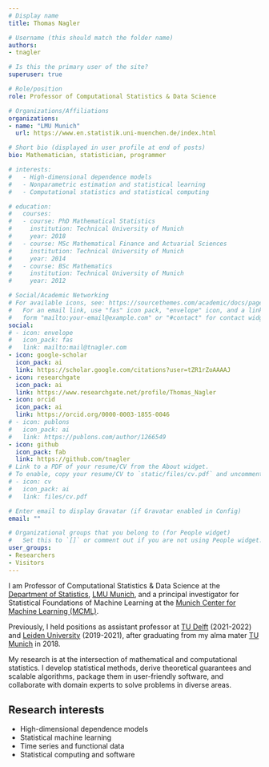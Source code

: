 ```yaml
---
# Display name
title: Thomas Nagler

# Username (this should match the folder name)
authors:
- tnagler

# Is this the primary user of the site?
superuser: true

# Role/position
role: Professor of Computational Statistics & Data Science

# Organizations/Affiliations
organizations:
- name: "LMU Munich"
  url: https://www.en.statistik.uni-muenchen.de/index.html

# Short bio (displayed in user profile at end of posts)
bio: Mathematician, statistician, programmer

# interests:
#   - High-dimensional dependence models
#   - Nonparametric estimation and statistical learning
#   - Computational statistics and statistical computing

# education:
#   courses:
#   - course: PhD Mathematical Statistics
#     institution: Technical University of Munich
#     year: 2018
#   - course: MSc Mathematical Finance and Actuarial Sciences
#     institution: Technical University of Munich
#     year: 2014
#   - course: BSc Mathematics
#     institution: Technical University of Munich
#     year: 2012

# Social/Academic Networking
# For available icons, see: https://sourcethemes.com/academic/docs/page-builder/#icons
#   For an email link, use "fas" icon pack, "envelope" icon, and a link in the
#   form "mailto:your-email@example.com" or "#contact" for contact widget.
social:
# - icon: envelope
#   icon_pack: fas
#   link: mailto:mail@tnagler.com
- icon: google-scholar
  icon_pack: ai
  link: https://scholar.google.com/citations?user=tZR1rZoAAAAJ
- icon: researchgate
  icon_pack: ai
  link: https://www.researchgate.net/profile/Thomas_Nagler
- icon: orcid
  icon_pack: ai
  link: https://orcid.org/0000-0003-1855-0046
# - icon: publons
#   icon_pack: ai
#   link: https://publons.com/author/1266549
- icon: github
  icon_pack: fab
  link: https://github.com/tnagler
# Link to a PDF of your resume/CV from the About widget.
# To enable, copy your resume/CV to `static/files/cv.pdf` and uncomment the lines below.
# - icon: cv
#   icon_pack: ai
#   link: files/cv.pdf

# Enter email to display Gravatar (if Gravatar enabled in Config)
email: ""

# Organizational groups that you belong to (for People widget)
#   Set this to `[]` or comment out if you are not using People widget.
user_groups:
- Researchers
- Visitors
---
```


<!-- I am Professor for Computational Statistics & Data Science at the Department of Statistics, [LMU Munich](https://www.en.statistik.uni-muenchen.de/index.html), and affiliated with the [Munich Center for Machine Learning](https://mcml.ai/). -->

I am Professor of Computational Statistics & Data Science at the [Department of Statistics](https://www.en.statistik.uni-muenchen.de/index.html), [LMU Munich](https://www.lmu.de/), and a principal investigator for Statistical Foundations of Machine Learning at the [Munich Center for Machine Learning (MCML)](https://mcml.ai/).

Previously, I held positions as assistant professor at [TU Delft](https://www.tudelft.nl/ewi/over-de-faculteit/afdelingen/applied-mathematics) (2021-2022) and [Leiden University](https://www.universiteitleiden.nl/en/science/mathematics) (2019-2021), after graduating from my alma mater [TU Munich](https://www.ma.tum.de/en) in 2018. 

My research is at the intersection of mathematical and computational statistics. I develop statistical methods, derive theoretical guarantees and scalable algorithms, package them in user-friendly software, and collaborate with domain experts to solve problems in diverse areas.

## Research interests 
  - High-dimensional dependence models
  - Statistical machine learning
  - Time series and functional data
  - Statistical computing and software

